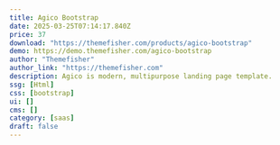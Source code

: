 ```yaml
---
title: Agico Bootstrap
date: 2025-03-25T07:14:17.840Z
price: 37
download: "https://themefisher.com/products/agico-bootstrap"
demo: https://demo.themefisher.com/agico-bootstrap
author: "Themefisher"
author_link: "https://themefisher.com"
description: Agico is modern, multipurpose landing page template.
ssg: [Html]
css: [bootstrap]
ui: []
cms: []
category: [saas]
draft: false
---
```

